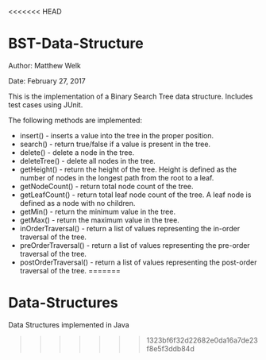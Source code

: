 <<<<<<< HEAD
# BST-Data-Structure

Author: Matthew Welk

Date: February 27, 2017


This is the implementation of a Binary Search Tree data structure.
Includes test cases using JUnit.

The following methods are implemented:
 - insert() - inserts a value into the tree in the proper position.
 - search() - return true/false if a value is present in the tree.
 - delete() - delete a node in the tree.
 - deleteTree() - delete all nodes in the tree.
 - getHeight() - return the height of the tree. Height is defined as the number of nodes in the longest path from the root to a leaf.
 - getNodeCount() - return total node count of the tree.
 - getLeafCount() - return total leaf node count of the tree. A leaf node is defined as a node with no children.
 - getMin() - return the minimum value in the tree.
 - getMax() - return the maximum value in the tree.
 - inOrderTraversal() - return a list of values representing the in-order traversal of the tree.
 - preOrderTraversal() - return a list of values representing the pre-order traversal of the tree.
 - postOrderTraversal() - return a list of values representing the post-order traversal of the tree.
=======
# Data-Structures
Data Structures implemented in Java
>>>>>>> 1323bf6f32d22682e0da16a7de23f8e5f3ddb84d
